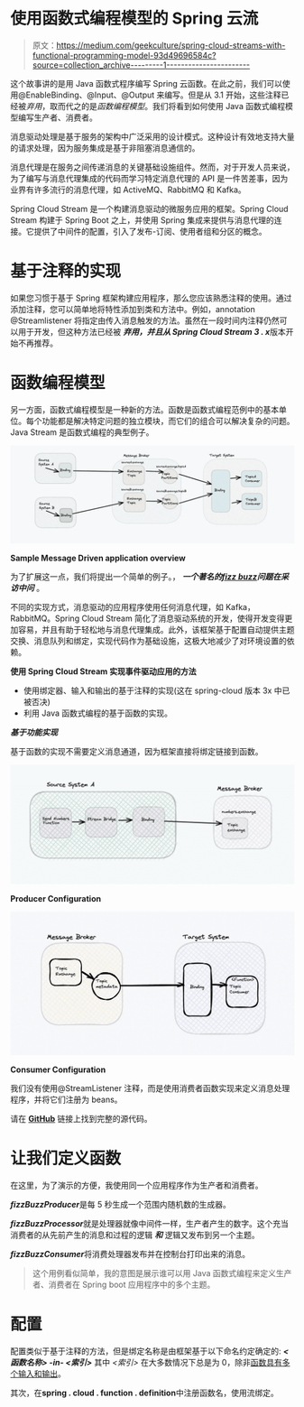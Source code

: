 # 使用函数式编程模型的 Spring 云流

> 原文：<https://medium.com/geekculture/spring-cloud-streams-with-functional-programming-model-93d49696584c?source=collection_archive---------1----------------------->

这个故事讲的是用 Java 函数式程序编写 Spring 云函数。在此之前，我们可以使用@EnableBinding、@Input、@Output 来编写。但是从 3.1 开始，这些注释已经被*弃用*，取而代之的是*函数编程模型*。我们将看到如何使用 Java 函数式编程模型编写生产者、消费者。

消息驱动处理是基于服务的架构中广泛采用的设计模式。这种设计有效地支持大量的请求处理，因为服务集成是基于非阻塞消息通信的。

消息代理是在服务之间传递消息的关键基础设施组件。然而，对于开发人员来说，为了编写与消息代理集成的代码而学习特定消息代理的 API 是一件苦差事，因为业界有许多流行的消息代理，如 ActiveMQ、RabbitMQ 和 Kafka。

Spring Cloud Stream 是一个构建消息驱动的微服务应用的框架。Spring Cloud Stream 构建于 Spring Boot 之上，并使用 Spring 集成来提供与消息代理的连接。它提供了中间件的配置，引入了发布-订阅、使用者组和分区的概念。

# 基于注释的实现

如果您习惯于基于 Spring 框架构建应用程序，那么您应该熟悉注释的使用。通过添加注释，您可以简单地将特性添加到类和方法中。例如，annotation @Streamlistener 将指定由传入消息触发的方法。虽然在一段时间内注释仍然可以用于开发，但这种方法已经被 ***弃用，并且从 Spring Cloud Stream 3 . x***版本开始不再推荐。

# 函数编程模型

另一方面，函数式编程模型是一种新的方法。函数是函数式编程范例中的基本单位。每个功能都是解决特定问题的独立模块，而它们的组合可以解决复杂的问题。Java Stream 是函数式编程的典型例子。

![](img/e09305b5f4ecd755b62505a4118ecf01.png)

**Sample Message Driven application overview**

为了扩展这一点，我们将提出一个简单的例子。， ***一个著名的***[***fizz buzz***](https://www.geeksforgeeks.org/fizz-buzz-implementation/)***问题在采访中问*** 。

不同的实现方式，消息驱动的应用程序使用任何消息代理，如 Kafka，RabbitMQ。Spring Cloud Stream 简化了消息驱动系统的开发，使得开发变得更加容易，并且有助于轻松地与消息代理集成。此外，该框架基于配置自动提供主题交换、消息队列和绑定，实现代码作为基础设施，这极大地减少了对环境设置的依赖。

**使用 Spring Cloud Stream 实现事件驱动应用的方法**

*   使用绑定器、输入和输出的基于注释的实现(这在 spring-cloud 版本 3x 中已被否决)
*   利用 Java 函数式编程的基于函数的实现。

***基于功能实现***

基于函数的实现不需要定义消息通道，因为框架直接将绑定链接到函数。

![](img/0eccd83879ba37816d9d6ba3d73e1221.png)

**Producer Configuration**

![](img/d8296b69ee012e6abae06801ac40932c.png)

**Consumer Configuration**

我们没有使用@StreamListener 注释，而是使用消费者函数实现来定义消息处理程序，并将它们注册为 beans。

请在 [**GitHub**](https://github.com/ereshzealous/spring-cloud-stream-examples/tree/main/spring-cloud-stream-functional-programming) 链接上找到完整的源代码。

# **让我们定义函数**

在这里，为了演示的方便，我使用同一个应用程序作为生产者和消费者。

***fizzBuzzProducer***是每 5 秒生成一个范围内随机数的生成器。

***fizzBuzzProcessor***就是处理器就像中间件一样，生产者产生的数字。这个充当消费者的从先前产生的消息和过程的逻辑 ***和*** 逻辑又发布到另一个主题。

***fizzBuzzConsumer***将消费处理器发布并在控制台打印出来的消息。

> 这个用例看似简单，我的意图是展示谁可以用 Java 函数式编程来定义生产者、消费者在 Spring boot 应用程序中的多个主题。

# **配置**

配置类似于基于注释的方法，但是绑定名称是由框架基于以下命名约定确定的: ***<函数名称> -in- <索引>*** 其中 *<索引>* 在大多数情况下总是为 0，除非[函数具有多个输入和输出](https://docs.spring.io/spring-cloud-stream/docs/3.1.3/reference/html/spring-cloud-stream.html#_functions_with_multiple_input_and_output_arguments)。

其次，在**spring . cloud . function . definition**中注册函数名，使用流绑定。